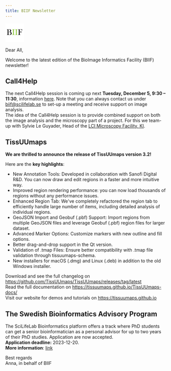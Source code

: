 ```yaml
---
title: BIIF Newsletter
---
```

![BIIF logo](/images/biif_logo_white.png )

Dear All,

Welcome to the latest edition of the BioImage Informatics Facility (BIIF) newsletter! 

## Call4Help
The next Call4Help session is coming up next **Tuesday, December 5, 9:30 – 11:30**, information [here]( https://www.scilifelab.se/call4help-form/).
Note that you can always contact us under [biif@scilifelab.se](mailto:biif@scilifelab.se) to set-up a meeting and receive support on image analysis.   
The idea of the Call4Help session is to provide combined support on both the image analysis and the microscopy part of a project. For this we team-up with Sylvie Le Guyader, Head of the [LCI Microscopy Facility, KI](https://ki.se/en/bionut/live-cell-imaging-core-facility-lci?pk_vid=edc74ddcac41efbf16964996865aa670). 

## TissUUmaps
**We are thrilled to announce the release of TissUUmaps version 3.2!**  

Here are the **key highlights**:
 - New Annotation Tools: Developed in collaboration with Sanofi Digital R&D. You can now draw and edit regions in a faster and more intuitive way.
 - Improved region rendering performance: you can now load thousands of regions without any performance issues.
 - Enhanced Region Tab: We've completely refactored the region tab to efficiently handle large number of items, including detailed analysis of individual regions.
 - GeoJSON Import and Geobuf (.pbf) Support: Import regions from multiple GeoJSON files and leverage Geobuf (.pbf) region files for larger dataset.
 - Advanced Marker Options: Customize markers with new outline and fill options.
 - Better drag-and-drop support in the Qt version.
 - Validation of .tmap Files: Ensure better compatibility with .tmap file validation through tissuumaps-schema.
 - New installers for macOS (.dmg) and Linux (.deb) in addition to the old Windows installer.

 Download and see the full changelog on https://github.com/TissUUmaps/TissUUmaps/releases/tag/latest  
 Read the full documentation on https://tissuumaps.github.io/TissUUmaps-docs/  
 Visit our website for demos and tutorials on https://tissuumaps.github.io  
 
## The Swedish Bioinformatics Advisory Program
The SciLifeLab Bioinformatics platform offers a track where PhD students can get a senior bioinformatician as a personal advisor for up to two years of their PhD studies. Application are now accepted.  
**Application deadline:** 2023-12-20.  
**More information**: [link](https://www.scilifelab.se/training/the-swedish-bioinformatics-advisory-program)

Best regards  
Anna, in behalf of BIIF
